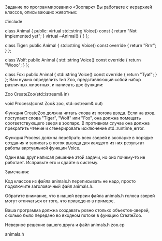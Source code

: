 Задание по программированию «Зоопарк»
Вы работаете с иерархией классов, описывающих животных:

#include <string>

class Animal {
public:
  virtual std::string Voice() const {
    return "Not implemented yet";
  }
  virtual ~Animal() {
  }
};

class Tiger: public Animal {
  std::string Voice() const override {
    return "Rrrr";
  }
};

class Wolf: public Animal {
  std::string Voice() const override {
    return "Wooo";
  }
};

class Fox: public Animal {
  std::string Voice() const override {
    return "Tyaf";
  }
};
Вам нужно определить тип Zoo, представляющий собой набор различных животных, и написать две функции:

Zoo CreateZoo(std::istream& in)

void Process(const Zoo& zoo, std::ostream& out)

Функция CreateZoo должна читать слова из потока ввода. Если на вход поступают слова "Tiger", "Wolf" или "Fox", она должна помещать соответствующего зверя в зоопарк. В противном случае она должна прекратить чтение и сгенерировать исключение std::runtime_error.

Функция Process должна перебрать всех зверей в зоопарке в порядке создания и записать в поток вывода для каждого из них результат работы виртуальной функции Voice.

Один ваш друг написал решение этой задачи, но оно почему-то не работает. Исправьте его и сдайте в систему.

Замечания:

Код классов из файла animals.h переписывать не надо, просто подключите заголовочный файл animals.h.

Обратите внимание, что в нашей версии файла animals.h голоса зверей могут отличаться от того, что приведено в примере.

Ваша программа должна создавать ровно столько объектов-зверей, сколько было передано во входном потоке в функцию CreateZoo.

Неверное решение вашего друга и файл animals.h
zoo.cp

animals.h
